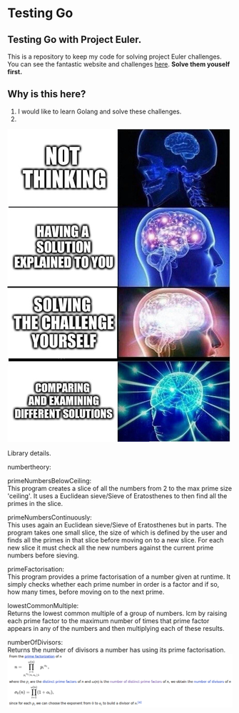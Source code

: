 # Testing Go

## Testing Go with Project Euler.  
This is a repository to keep my code for solving project Euler challenges. You can see the fantastic website and challenges [here](https://projecteuler.net/ "Project Euler"). **Solve them youself first.**

## Why is this here?  
1. I would like to learn Golang and solve these challenges.
2.
![Because sharing (after solving for yourself) is caring.](images/reason2.jpg)


Library details.

numbertheory:

primeNumbersBelowCeiling:  
This program creates a slice of all the numbers from 2 to the max prime size 'ceiling'. It uses a Euclidean sieve/Sieve of Eratosthenes to then find all the primes in the slice.

primeNumbersContinuously:  
This uses again an Euclidean sieve/Sieve of Eratosthenes but in parts. The program takes one small slice, the size of which is defined by the user and finds all the primes in that slice before moving on to a new slice. For each new slice it must check all the new numbers against the current prime numbers before sieving.

primeFactorisation:  
This program provides a prime factorisation of a number given at runtime. It simply checks whether each prime number in order is a factor and if so, how many times, before moving on to the next prime.

lowestCommonMultiple:  
Returns the lowest common multiple of a group of numbers. lcm by raising each prime factor to the maximum number of times that prime factor appears in any of the numbers and then multiplying each of these results.

numberOfDivisors:  
Returns the number of divisors a number has using its prime factorisation.  
![Insert explantion here (You can't see the picture)](images/numberOfDivisors.png)
